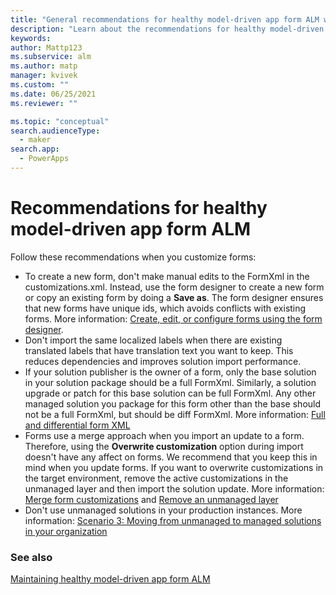 ```yaml
---
title: "General recommendations for healthy model-driven app form ALM with Power Apps"
description: "Learn about the recommendations for healthy model-driven app form ALM."
keywords: 
author: Mattp123
ms.subservice: alm
ms.author: matp
manager: kvivek
ms.custom: ""
ms.date: 06/25/2021
ms.reviewer: ""

ms.topic: "conceptual"
search.audienceType: 
  - maker
search.app: 
  - PowerApps
---
```

# Recommendations for healthy model-driven app form ALM
Follow these recommendations when you customize forms:
- To create a new form, don't make manual edits to the FormXml in the customizations.xml. Instead, use the form designer to create a new form or copy an existing form by doing a **Save as**. The form designer ensures that new forms have unique ids, which avoids conflicts with existing forms. More information: [Create, edit, or configure forms using the form designer](/powerapps/maker/model-driven-apps/create-and-edit-forms).
- Don't import the same localized labels when there are existing translated labels that have translation text you want to keep. This reduces dependencies and improves solution import performance.
- If your solution publisher is the owner of a form, only the base solution in your solution package should be a full FormXml. Similarly, a solution upgrade or patch for this base solution can be full FormXml. Any other managed solution you package for this form other than the base should not be a full FormXml, but should be diff FormXml. More information: [Full and differential form XML](form-alm.md#full-and-differential-form-xml)
- Forms use a merge approach when you import an update to a form. Therefore, using the **Overwrite customization** option during import doesn't have any affect on forms. We recommend that you keep this in mind when you update forms. If you want to overwrite customizations in the target environment, remove the active customizations in the unmanaged layer and then import the solution update. More information: [Merge form customizations](/power-platform/alm/how-managed-solutions-merged#merge-form-customizations) and [Remove an unmanaged layer](/powerapps/maker/data-platform/solution-layers#remove-an-unmanaged-layer)
- Don't use unmanaged solutions in your production instances. More information: [Scenario 3: Moving from unmanaged to managed solutions in your organization](move-from-unmanaged-managed-alm.md)

### See also
[Maintaining healthy model-driven app form ALM](form-alm.md)


